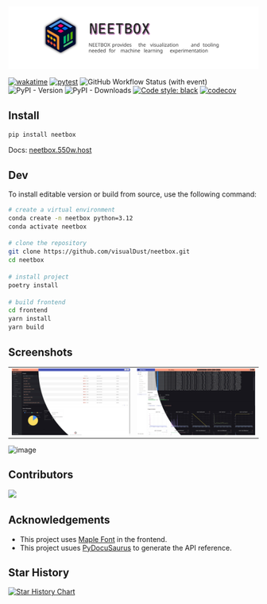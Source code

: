 ![](./docs/static/img/readme.svg)



[![wakatime](https://wakatime.com/badge/user/b93a26b6-8ea1-44ef-99ed-bcb6e2c732f1/project/8f99904d-dbb1-49e4-814d-8d18bf1e6d1c.svg)](https://wakatime.com/badge/user/b93a26b6-8ea1-44ef-99ed-bcb6e2c732f1/project/8f99904d-dbb1-49e4-814d-8d18bf1e6d1c) [![pytest](https://github.com/visualDust/neetbox/actions/workflows/poetry-pytest.yml/badge.svg)](https://github.com/visualDust/neetbox/actions/workflows/poetry-pytest.yml) ![GitHub Workflow Status (with event)](https://img.shields.io/github/actions/workflow/status/visualdust/neetbox/build-and-publish-pypi.yml) ![PyPI - Version](https://img.shields.io/pypi/v/neetbox)
![PyPI - Downloads](https://img.shields.io/pypi/dw/neetbox) [![Code style: black](https://img.shields.io/badge/code%20style-black-000000.svg)](https://github.com/psf/black) [![codecov](https://codecov.io/gh/visualDust/neetbox/graph/badge.svg?token=WYWLQ4YKZJ)](https://codecov.io/gh/visualDust/neetbox)

## Install

```bash
pip install neetbox
```

Docs: [neetbox.550w.host](https://neetbox.550w.host/)

## Dev

To install editable version or build from source, use the following command:

```bash
# create a virtual environment
conda create -n neetbox python=3.12
conda activate neetbox

# clone the repository
git clone https://github.com/visualDust/neetbox.git
cd neetbox

# install project
poetry install

# build frontend
cd frontend
yarn install
yarn build
```

## Screenshots

|||
|---|---|
|![screenshot](docs/static/screenshots/sc1.jpg) |![screenshot](docs/static/screenshots/sc2.jpg)|

![image](https://github.com/visualDust/neetbox/assets/33346934/acdbfd22-dd3b-4b7c-a446-2022125ba5c9)

## Contributors

<a href = "https://github.com/visualDust/neetbox/graphs/contributors">
  <img src = "https://contrib.rocks/image?repo=VisualDust/neetbox"/>
</a>

## Acknowledgements

- This project uses [Maple Font](https://github.com/subframe7536/maple-font) in the frontend.
- This project usues [PyDocuSaurus](https://github.com/Asthestarsfalll/PyDocuSaurus) to generate the API reference.

## Star History

[![Star History Chart](https://api.star-history.com/svg?repos=visualDust/neetbox&type=Date)](https://star-history.com/#visualDust/neetbox&Date)
